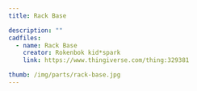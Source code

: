 ```yaml
---
title: Rack Base

description: ""
cadfiles:
  - name: Rack Base
    creator: Rokenbok kid*spark
    link: https://www.thingiverse.com/thing:329381

thumb: /img/parts/rack-base.jpg
---
```

